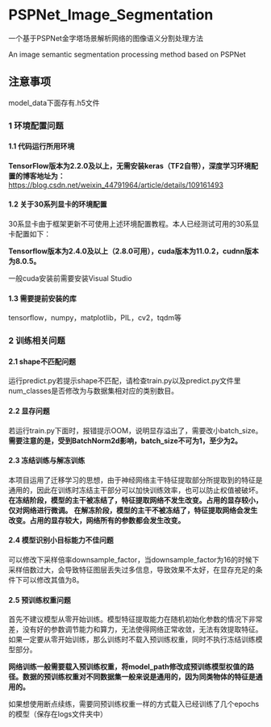 # PSPNet_Image_Segmentation

一个基于PSPNet金字塔场景解析网络的图像语义分割处理方法

An image semantic segmentation processing method based on PSPNet

## 注意事项

model_data下面存有.h5文件

### 1 环境配置问题

#### 1.1 代码运行所用环境

**TensorFlow版本为2.2.0及以上，无需安装keras（TF2自带），深度学习环境配置的博客地址为：**
<https://blog.csdn.net/weixin_44791964/article/details/109161493>

#### 1.2 关于30系列显卡的环境配置

30系显卡由于框架更新不可使用上述环境配置教程。本人已经测试可用的30系显卡配置如下：

**Tensorflow版本为2.4.0及以上（2.8.0可用），cuda版本为11.0.2，cudnn版本为8.0.5。**

一般cuda安装前需要安装Visual Studio

#### 1.3 需要提前安装的库

tensorflow，numpy，matplotlib，PIL，cv2，tqdm等

### 2 训练相关问题

#### 2.1 shape不匹配问题

运行predict.py若提示shape不匹配，请检查train.py以及predict.py文件里num_classes是否修改为与数据集相对应的类别数目。

#### 2.2 显存问题

若运行train.py下面时，报错提示OOM，说明显存溢出了，需要改小batch_size。
**需要注意的是，受到BatchNorm2d影响，batch_size不可为1，至少为2。**

#### 2.3 冻结训练与解冻训练

本项目运用了迁移学习的思想，由于神经网络主干特征提取部分所提取到的特征是通用的，因此在训练时冻结主干部分可以加快训练效率，也可以防止权值被破坏。
**在冻结阶段，模型的主干被冻结了，特征提取网络不发生改变。占用的显存较小，仅对网络进行微调。**
**在解冻阶段，模型的主干不被冻结了，特征提取网络会发生改变。占用的显存较大，网络所有的参数都会发生改变。**

#### 2.4 模型识别小目标能力不佳问题

可以修改下采样倍率downsample_factor，当downsample_factor为16的时候下采样倍数过大，会导致特征图层丢失过多信息，导致效果不太好，在显存充足的条件下可以修改其值为8。

#### 2.5 预训练权重问题

首先不建议模型从零开始训练。模型特征提取能力在随机初始化参数的情况下非常差，没有好的参数调节能力和算力，无法使得网络正常收敛，无法有效提取特征。
如果一定要从零开始训练，那么训练时不载入预训练权重，同时不执行冻结训练模型部分。

**网络训练一般需要载入预训练权重，将model_path修改成预训练模型权值的路径。数据的预训练权重对不同数据集一般来说是通用的，因为同类物体的特征是通用的。**

如果想使用断点续练，需要同预训练权重一样的方式载入已经训练了几个epochs的模型（保存在logs文件夹中）
